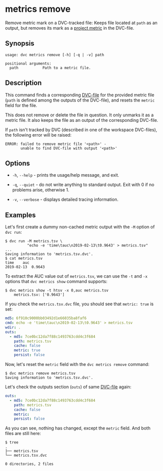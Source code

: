 # metrics remove

Remove metric mark on a DVC-tracked file: Keeps file located at `path` as an
<abbr>output</abbr>, but removes its mark as a
[project metric](/doc/command-reference/metrics) in the DVC-file.

## Synopsis

```usage
usage: dvc metrics remove [-h] [-q | -v] path

positional arguments:
  path           Path to a metric file.

```

## Description

This command finds a corresponding [DVC-file](/doc/user-guide/dvc-file-format)
for the provided metric file (`path` is defined among the <abbr>outputs</abbr>
of the DVC-file), and resets the `metric` field for the file.

This does not remove or delete the file in question. It only unmarks it as a
metric file. It also keeps the file as an output of the corresponding DVC-file.

If `path` isn't tracked by DVC (described in one of the <abbr>workspace</abbr>
DVC-files), the following error will be raised:

```dvc
ERROR: failed to remove metric file '<path>' -
       unable to find DVC-file with output '<path>'
```

## Options

- `-h`, `--help` - prints the usage/help message, and exit.

- `-q`, `--quiet` - do not write anything to standard output. Exit with 0 if no
  problems arise, otherwise 1.

- `-v`, `--verbose` - displays detailed tracing information.

## Examples

Let's first create a dummy non-cached metric <abbr>output</abbr> with the `-M`
option of `dvc run`:

```dvc
$ dvc run -M metrics.tsv \
          "echo -e 'time\tauc\n2019-02-13\t0.9643' > metrics.tsv"
...
Saving information to 'metrics.tsv.dvc'.
$ cat metrics.tsv
time	auc
2019-02-13	0.9643
```

To extract the AUC value out of `metrics.tsv`, we can use the `-t` and `-x`
options that `dvc metrics show` command supports:

```dvc
$ dvc metrics show -t htsv -x 0,auc metrics.tsv
	metrics.tsv: ['0.9643']
```

If you check the `metrics.tsv.dvc` file, you should see that `metric: true` is
set:

```yaml
md5: 6f910c9000bb03492d1e66035ba8faf6
cmd: echo -e 'time\tauc\n2019-02-13\t0.9643' > metrics.tsv
wdir: .
outs:
  - md5: 7ce0bc12da7f88c1493763cdd4c3f684
    path: metrics.tsv
    cache: false
    metric: true
    persist: false
```

Now, let's reset the `metric` field with the `dvc metrics remove` command:

```dvc
$ dvc metrics remove metrics.tsv
Saving information to 'metrics.tsv.dvc'.
```

Let's check the outputs section (`outs`) of same
[DVC-file](/doc/user-guide/dvc-file-format) again:

```yaml
outs:
  - md5: 7ce0bc12da7f88c1493763cdd4c3f684
    path: metrics.tsv
    cache: false
    metric:
    persist: false
```

As you can see, nothing has changed, except the `metric` field. And both files
are still here:

```dvc
$ tree
.
├── metrics.tsv
└── metrics.tsv.dvc

0 directories, 2 files
```
